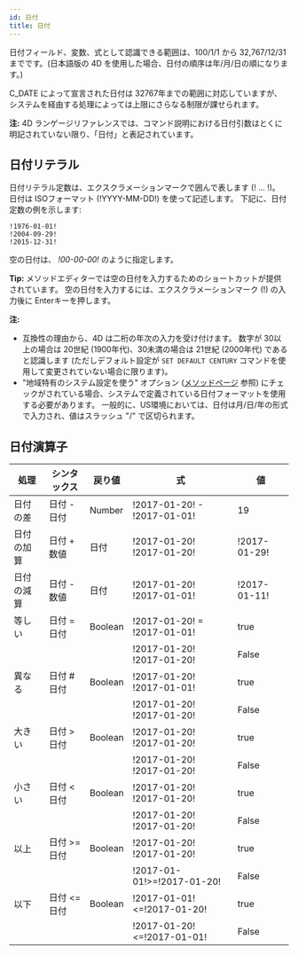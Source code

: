 ```yaml
---
id: 日付
title: 日付
---
```


日付フィールド、変数、式として認識できる範囲は、100/1/1 から 32,767/12/31 までです。(日本語版の 4D を使用した場合、日付の順序は年/月/日の順になります。)

C_DATE によって宣言された日付は 32767年までの範囲に対応していますが、システムを経由する処理によっては上限にさらなる制限が課せられます。

**注:** 4D ランゲージリファレンスでは、コマンド説明における日付引数はとくに明記されていない限り、「日付」と表記されています。

## 日付リテラル

日付リテラル定数は、エクスクラメーションマークで囲んで表します (! ... !)。 日付は ISOフォーマット (!YYYY-MM-DD!) を使って記述します。 下記に、日付定数の例を示します:

```4d
!1976-01-01!
!2004-09-29!
!2015-12-31!
```

空の日付は、 _!00-00-00!_ のように指定します。

**Tip:** メソッドエディターでは空の日付を入力するためのショートカットが提供されています。 空の日付を入力するには、エクスクラメーションマーク (!) の入力後に Enterキーを押します。

**注:**

- 互換性の理由から、4D は二桁の年次の入力を受け付けます。 数字が 30以上の場合は 20世紀 (1900年代)、30未満の場合は 21世紀 (2000年代) であると認識します (ただしデフォルト設定が `SET DEFAULT CENTURY` コマンドを使用して変更されていない場合に限ります)。
- "地域特有のシステム設定を使う" オプション ([メソッドページ](https://doc.4d.com/4Dv18/4D/18/Methods-Page.300-4575690.ja.html) 参照) にチェックがされている場合、システムで定義されている日付フォーマットを使用する必要があります。 一般的に、US環境においては、日付は月/日/年の形式で入力され、値はスラッシュ "/" で区切られます。

## 日付演算子

| 処理    | シンタックス     | 戻り値     | 式                            | 値            |
| ----- | ---------- | ------- | ---------------------------- | ------------ |
| 日付の差  | 日付 - 日付    | Number  | !2017-01-20! - !2017-01-01!  | 19           |
| 日付の加算 | 日付 + 数値    | 日付      | !2017-01-20! !2017-01-20!    | !2017-01-29! |
| 日付の減算 | 日付 - 数値    | 日付      | !2017-01-20! !2017-01-01!    | !2017-01-11! |
| 等しい   | 日付 = 日付    | Boolean | !2017-01-20! = !2017-01-01!  | true         |
|       |            |         | !2017-01-20! !2017-01-20!    | False        |
| 異なる   | 日付 # 日付    | Boolean | !2017-01-20! !2017-01-01!    | true         |
|       |            |         | !2017-01-20! !2017-01-20!    | False        |
| 大きい   | 日付 > 日付    | Boolean | !2017-01-20! !2017-01-20!    | true         |
|       |            |         | !2017-01-20! !2017-01-20!    | False        |
| 小さい   | 日付 < 日付    | Boolean | !2017-01-20! !2017-01-20!    | true         |
|       |            |         | !2017-01-20! !2017-01-20!    | False        |
| 以上    | 日付 >= 日付   | Boolean | !2017-01-20! !2017-01-20!    | true         |
|       |            |         | !2017-01-01!>=!2017-01-20!   | False        |
| 以下    | 日付 \<= 日付 | Boolean | !2017-01-01!\<=!2017-01-20! | true         |
|       |            |         | !2017-01-20!\<=!2017-01-01! | False        |
